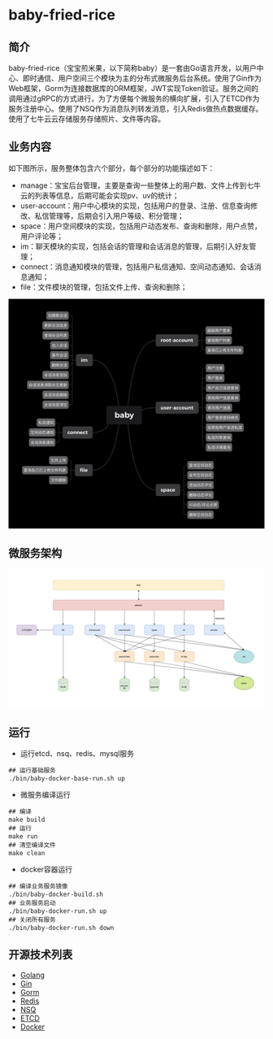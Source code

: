 # baby-fried-rice

## 简介

baby-fried-rice（宝宝煎米果，以下简称baby）是一套由Go语言开发，以用户中心、即时通信、用户空间三个模块为主的分布式微服务后台系统。使用了Gin作为Web框架，Gorm为连接数据库的ORM框架，JWT实现Token验证。服务之间的调用通过gRPC的方式进行，为了方便每个微服务的横向扩展，引入了ETCD作为服务注册中心。使用了NSQ作为消息队列转发消息，引入Redis做热点数据缓存。使用了七牛云云存储服务存储照片、文件等内容。

## 业务内容

如下图所示，服务整体包含六个部分，每个部分的功能描述如下：

* manage：宝宝后台管理，主要是查询一些整体上的用户数、文件上传到七牛云的列表等信息，后期可能会实现pv、uv的统计；
* user-account：用户中心模块的实现，包括用户的登录、注册、信息查询修改、私信管理等，后期会引入用户等级、积分管理；
* space：用户空间模块的实现，包括用户动态发布、查询和删除，用户点赞，用户评论等；
* im：聊天模块的实现，包括会话的管理和会话消息的管理，后期引入好友管理；
* connect：消息通知模块的管理，包括用户私信通知、空间动态通知、会话消息通知；
* file：文件模块的管理，包括文件上传、查询和删除；

![业务图](function.png)

## 微服务架构

![架构图](arch.png)

## 运行

* 运行etcd、nsq、redis、mysql服务

```shell
## 运行基础服务
./bin/baby-docker-base-run.sh up
```

* 微服务编译运行

```shell
## 编译
make build
## 运行
make run
## 清空编译文件
make clean
```

* docker容器运行

```shell
## 编译业务服务镜像
./bin/baby-docker-build.sh
## 业务服务启动
./bin/baby-docker-run.sh up
## 关闭所有服务
./bin/baby-docker-run.sh down
```

## 开源技术列表
* [Golang](https://github.com/golang/go)
* [Gin](https://github.com/gin-gonic/gin)
* [Gorm](https://github.com/go-gorm/gorm)
* [Redis](https://github.com/redis/redis)
* [NSQ](https://github.com/nsqio/nsq)
* [ETCD](https://github.com/etcd-io/etcd)
* [Docker](https://github.com/moby/moby)